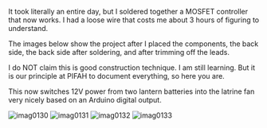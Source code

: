 It took literally an entire day, but I soldered together a MOSFET controller that now works.  I had a loose wire that 
costs me about 3 hours of figuring to understand.

The images below show the project after I placed the components, the back side, the back side after soldering, and
after trimming off the leads.

I do NOT claim this is good construction technique.  I am still learning.  But it is our principle at PIFAH to document
everything, so here you are.

This now switches 12V power from two lantern batteries into the latrine fan very nicely based on an Arduino digital output.

![imag0130](https://cloud.githubusercontent.com/assets/5296671/7614535/0254a328-f95d-11e4-9223-4d64112691cf.jpg)
![imag0131](https://cloud.githubusercontent.com/assets/5296671/7614534/0254493c-f95d-11e4-8cb9-46d821716f88.jpg)
![imag0132](https://cloud.githubusercontent.com/assets/5296671/7614532/02529f88-f95d-11e4-8dda-2a2be35af55c.jpg)
![imag0133](https://cloud.githubusercontent.com/assets/5296671/7614533/0253126a-f95d-11e4-803a-0a093c7090bb.jpg)

